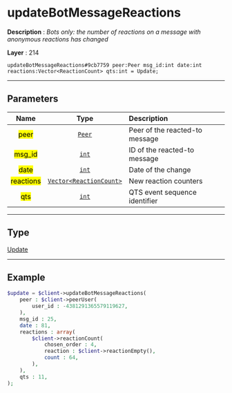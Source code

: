 # updateBotMessageReactions

**Description** : *Bots only: the number of reactions on a message with anonymous reactions has changed*

**Layer** : 214

```tl
updateBotMessageReactions#9cb7759 peer:Peer msg_id:int date:int reactions:Vector<ReactionCount> qts:int = Update;
```

---

## Parameters

| Name | Type | Description |
| :---: | :---: | :--- |
| <mark>peer</mark> | [`Peer`](type/Peer) | Peer of the reacted-to message |
| <mark>msg_id</mark> | [`int`](type/int) | ID of the reacted-to message |
| <mark>date</mark> | [`int`](type/int) | Date of the change |
| <mark>reactions</mark> | [`Vector<ReactionCount>`](type/ReactionCount) | New reaction counters |
| <mark>qts</mark> | [`int`](type/int) | QTS event sequence identifier |

---

## Type

[Update](type/Update)

---

## Example

```php
$update = $client->updateBotMessageReactions(
	peer : $client->peerUser(
		user_id : -4381291365579119627,
	),
	msg_id : 25,
	date : 81,
	reactions : array(
		$client->reactionCount(
			chosen_order : 4,
			reaction : $client->reactionEmpty(),
			count : 64,
		),
	),
	qts : 11,
);
```
